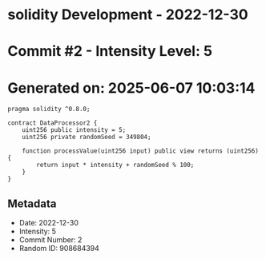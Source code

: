 ﻿# solidity Development - 2022-12-30
# Commit #2 - Intensity Level: 5
# Generated on: 2025-06-07 10:03:14
```solidity
pragma solidity ^0.8.0;

contract DataProcessor2 {
    uint256 public intensity = 5;
    uint256 private randomSeed = 349804;

    function processValue(uint256 input) public view returns (uint256) {
        return input * intensity + randomSeed % 100;
    }
}
```
## Metadata
- Date: 2022-12-30
- Intensity: 5
- Commit Number: 2
- Random ID: 908684394
